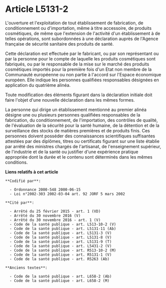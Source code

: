 # Article L5131-2

L'ouverture et l'exploitation de tout établissement de fabrication, de conditionnement ou d'importation, même à titre
accessoire, de produits cosmétiques, de même que l'extension de l'activité d'un établissement à de telles opérations, sont
subordonnées à une déclaration auprès de l'Agence française de sécurité sanitaire des produits de santé.

Cette déclaration est effectuée par le fabricant, ou par son représentant ou par la personne pour le compte de laquelle les
produits cosmétiques sont fabriqués, ou par le responsable de la mise sur le marché des produits cosmétiques importés pour la
première fois d'un Etat non membre de la Communauté européenne ou non partie à l'accord sur l'Espace économique européen.
Elle indique les personnes qualifiées responsables désignées en application du quatrième alinéa.

Toute modification des éléments figurant dans la déclaration initiale doit faire l'objet d'une nouvelle déclaration dans les
mêmes formes.

La personne qui dirige un établissement mentionné au premier alinéa désigne une ou plusieurs personnes qualifiées
responsables de la fabrication, du conditionnement, de l'importation, des contrôles de qualité, de l'évaluation de la
sécurité pour la santé humaine, de la détention et de la surveillance des stocks de matières premières et de produits finis.
Ces personnes doivent posséder des connaissances scientifiques suffisantes attestées par des diplômes, titres ou certificats
figurant sur une liste établie par arrêté des ministres chargés de l'artisanat, de l'enseignement supérieur, de l'industrie
et de la santé ou justifier d'une expérience pratique appropriée dont la durée et le contenu sont déterminés dans les mêmes
conditions.

**Liens relatifs à cet article**

	**Codifié par**:

	  - Ordonnance 2000-548 2000-06-15
	  - Loi n°2002-303 2002-03-04 art. 92 JORF 5 mars 2002

	**Cité par**:

	  - Arrêté du 25 février 2015 - art. 1 (VD)
	  - Arrêté du 30 novembre 2016 (V)
	  - Arrêté du 30 novembre 2016 - art. 1 (V)
	  - Code de la santé publique - art. L513-10-2 (V)
	  - Code de la santé publique - art. L5131-11 (Ab)
	  - Code de la santé publique - art. L5131-3 (V)
	  - Code de la santé publique - art. L5131-8 (V)
	  - Code de la santé publique - art. L5131-9 (T)
	  - Code de la santé publique - art. L5431-2 (V)
	  - Code de la santé publique - art. R513-10-2 (M)
	  - Code de la santé publique - art. R5131-1 (V)
	  - Code de la santé publique - art. R5263 (Ab)

	**Anciens textes**:

	  - Code de la santé publique - art. L658-2 (Ab)
	  - Code de la santé publique - art. L658-2 (M)
